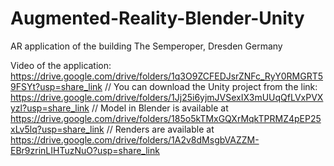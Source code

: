 # Augmented-Reality-Blender-Unity
AR application of the building The Semperoper, Dresden Germany

Video of the application: https://drive.google.com/drive/folders/1q3O9ZCFEDJsrZNFc_RyY0RMGRT59FSYt?usp=share_link //
You can download the Unity project from the link: https://drive.google.com/drive/folders/1Jj25i6yjmJVSexIX3mUUqQfLVxPVXyzl?usp=share_link //
Model in Blender is available at https://drive.google.com/drive/folders/185o5kTMxGQXrMqkTPRMZ4pEP25xLv5lq?usp=share_link //
Renders are available at https://drive.google.com/drive/folders/1A2v8dMsgbVAZZM-EBr9zrinLIHTuzNuO?usp=share_link 
